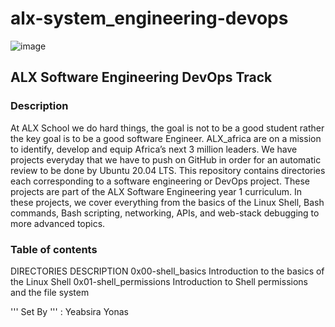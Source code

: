 # alx-system_engineering-devops
![image](https://theme.zdassets.com/theme_assets/10239256/98866ff0a3053e616c8ebe9458e8c1fc4b2d67e2.jpg)
## ALX Software Engineering DevOps Track
### Description
At ALX School we do hard things, the goal is not to be a good student rather the key goal is to be a good software Engineer. ALX_africa are on a mission to identify, develop and equip Africa’s next 3 million leaders. We have projects everyday that we have to push on GitHub in order for an automatic review to be done by Ubuntu 20.04 LTS. This repository contains directories each corresponding to a software engineering or DevOps project. These projects are part of the ALX Software Engineering year 1 curriculum. In these projects, we cover everything from the basics of the Linux Shell, Bash commands, Bash scripting, networking, APIs, and web-stack debugging to more advanced topics.

### Table of contents
DIRECTORIES	DESCRIPTION
0x00-shell_basics	Introduction to the basics of the Linux Shell
0x01-shell_permissions	Introduction to Shell permissions and the file system

'''
Set By 
''' : Yeabsira Yonas
